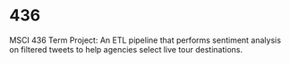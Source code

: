 # 436

MSCI 436 Term Project: An ETL pipeline that performs sentiment analysis on filtered tweets to help agencies select live tour destinations. 
